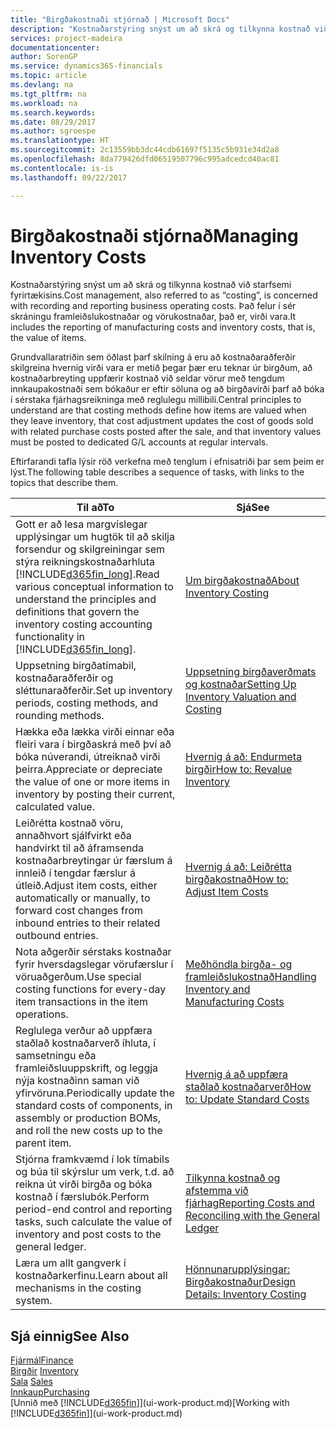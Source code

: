 ```yaml
---
title: "Birgðakostnaði stjórnað | Microsoft Docs"
description: "Kostnaðarstýring snýst um að skrá og tilkynna kostnað við starfsemi fyrirtækisins. Það felur í sér skráningu framleiðslukostnaðar og vörukostnaðar, það er, virði vara."
services: project-madeira
documentationcenter: 
author: SorenGP
ms.service: dynamics365-financials
ms.topic: article
ms.devlang: na
ms.tgt_pltfrm: na
ms.workload: na
ms.search.keywords: 
ms.date: 08/29/2017
ms.author: sgroespe
ms.translationtype: HT
ms.sourcegitcommit: 2c13559bb3dc44cdb61697f5135c5b931e34d2a8
ms.openlocfilehash: 8da779426dfd06519507796c995adcedcd40ac81
ms.contentlocale: is-is
ms.lasthandoff: 09/22/2017

---
```

# <a name="managing-inventory-costs"></a><span data-ttu-id="9f670-104">Birgðakostnaði stjórnað</span><span class="sxs-lookup"><span data-stu-id="9f670-104">Managing Inventory Costs</span></span>
<span data-ttu-id="9f670-105">Kostnaðarstýring snýst um að skrá og tilkynna kostnað við starfsemi fyrirtækisins.</span><span class="sxs-lookup"><span data-stu-id="9f670-105">Cost management, also referred to as “costing”, is concerned with recording and reporting business operating costs.</span></span> <span data-ttu-id="9f670-106">Það felur í sér skráningu framleiðslukostnaðar og vörukostnaðar, það er, virði vara.</span><span class="sxs-lookup"><span data-stu-id="9f670-106">It includes the reporting of manufacturing costs and inventory costs, that is, the value of items.</span></span>   

<span data-ttu-id="9f670-107">Grundvallaratriðin sem öðlast þarf skilning á eru að kostnaðaraðferðir skilgreina hvernig virði vara er metið þegar þær eru teknar úr birgðum, að kostnaðarbreyting uppfærir kostnað við seldar vörur með tengdum innkaupakostnaði sem bókaður er eftir söluna og að birgðavirði þarf að bóka í sérstaka fjárhagsreikninga með reglulegu millibili.</span><span class="sxs-lookup"><span data-stu-id="9f670-107">Central principles to understand are that costing methods define how items are valued when they leave inventory, that cost adjustment updates the cost of goods sold with related purchase costs posted after the sale, and that inventory values must be posted to dedicated G/L accounts at regular intervals.</span></span>

<span data-ttu-id="9f670-108">Eftirfarandi tafla lýsir röð verkefna með tenglum í efnisatriði þar sem þeim er lýst.</span><span class="sxs-lookup"><span data-stu-id="9f670-108">The following table describes a sequence of tasks, with links to the topics that describe them.</span></span>

|<span data-ttu-id="9f670-109">**Til að**</span><span class="sxs-lookup"><span data-stu-id="9f670-109">**To**</span></span>|<span data-ttu-id="9f670-110">**Sjá**</span><span class="sxs-lookup"><span data-stu-id="9f670-110">**See**</span></span>|  
|------------|-------------|  
|<span data-ttu-id="9f670-111">Gott er að lesa margvíslegar upplýsingar um hugtök til að skilja forsendur og skilgreiningar sem stýra reikningskostnaðarhluta [!INCLUDE[d365fin_long](includes/d365fin_long_md.md)].</span><span class="sxs-lookup"><span data-stu-id="9f670-111">Read various conceptual information to understand the principles and definitions that govern the inventory costing accounting functionality in [!INCLUDE[d365fin_long](includes/d365fin_long_md.md)].</span></span>|[<span data-ttu-id="9f670-112">Um birgðakostnað</span><span class="sxs-lookup"><span data-stu-id="9f670-112">About Inventory Costing</span></span>](finance-learn-about-costing.md)|  
|<span data-ttu-id="9f670-113">Uppsetning birgðatímabil, kostnaðaraðferðir og sléttunaraðferðir.</span><span class="sxs-lookup"><span data-stu-id="9f670-113">Set up inventory periods, costing methods, and rounding methods.</span></span>|[<span data-ttu-id="9f670-114">Uppsetning birgðaverðmats og kostnaðar</span><span class="sxs-lookup"><span data-stu-id="9f670-114">Setting Up Inventory Valuation and Costing</span></span>](finance-set-up-inventory-valuation-and-costing.md)|
|<span data-ttu-id="9f670-115">Hækka eða lækka virði einnar eða fleiri vara í birgðaskrá með því að bóka núverandi, útreiknað virði þeirra.</span><span class="sxs-lookup"><span data-stu-id="9f670-115">Appreciate or depreciate the value of one or more items in inventory by posting their current, calculated value.</span></span>|[<span data-ttu-id="9f670-116">Hvernig á að: Endurmeta birgðir</span><span class="sxs-lookup"><span data-stu-id="9f670-116">How to: Revalue Inventory</span></span>](inventory-how-revalue-inventory.md)|
|<span data-ttu-id="9f670-117">Leiðrétta kostnað vöru, annaðhvort sjálfvirkt eða handvirkt til að áframsenda kostnaðarbreytingar úr færslum á innleið í tengdar færslur á útleið.</span><span class="sxs-lookup"><span data-stu-id="9f670-117">Adjust item costs, either automatically or manually, to forward cost changes from inbound entries to their related outbound entries.</span></span>|[<span data-ttu-id="9f670-118">Hvernig á að: Leiðrétta birgðakostnað</span><span class="sxs-lookup"><span data-stu-id="9f670-118">How to: Adjust Item Costs</span></span>](inventory-how-adjust-item-costs.md)|
|<span data-ttu-id="9f670-119">Nota aðgerðir sérstaks kostnaðar fyrir hversdagslegar vörufærslur í vöruaðgerðum.</span><span class="sxs-lookup"><span data-stu-id="9f670-119">Use special costing functions for every-day item transactions in the item operations.</span></span>|[<span data-ttu-id="9f670-120">Meðhöndla birgða- og framleiðslukostnað</span><span class="sxs-lookup"><span data-stu-id="9f670-120">Handling Inventory and Manufacturing Costs</span></span>](finance-handle-inventory-and-manufacturing-costs.md)|  
|<span data-ttu-id="9f670-121">Reglulega verður að uppfæra staðlað kostnaðarverð íhluta, í samsetningu eða framleiðsluuppskrift, og leggja nýja kostnaðinn saman við yfirvöruna.</span><span class="sxs-lookup"><span data-stu-id="9f670-121">Periodically update the standard costs of components, in assembly or production BOMs, and roll the new costs up to the parent item.</span></span>|[<span data-ttu-id="9f670-122">Hvernig á að uppfæra staðlað kostnaðarverð</span><span class="sxs-lookup"><span data-stu-id="9f670-122">How to: Update Standard Costs</span></span>](finance-how-to-update-standard-costs.md)|
|<span data-ttu-id="9f670-123">Stjórna framkvæmd í lok tímabils og búa til skýrslur um verk, t.d. að reikna út virði birgða og bóka kostnað í færslubók.</span><span class="sxs-lookup"><span data-stu-id="9f670-123">Perform period-end control and reporting tasks, such calculate the value of inventory and post costs to the general ledger.</span></span>|[<span data-ttu-id="9f670-124">Tilkynna kostnað og afstemma við fjárhag</span><span class="sxs-lookup"><span data-stu-id="9f670-124">Reporting Costs and Reconciling with the General Ledger</span></span>](finance-report-costs-and-reconcile-with-the-general-ledger.md)|  
|<span data-ttu-id="9f670-125">Læra um allt gangverk í kostnaðarkerfinu.</span><span class="sxs-lookup"><span data-stu-id="9f670-125">Learn about all mechanisms in the costing system.</span></span>|[<span data-ttu-id="9f670-126">Hönnunarupplýsingar: Birgðakostnaður</span><span class="sxs-lookup"><span data-stu-id="9f670-126">Design Details: Inventory Costing</span></span>](design-details-inventory-costing.md)|  

## <a name="see-also"></a><span data-ttu-id="9f670-127">Sjá einnig</span><span class="sxs-lookup"><span data-stu-id="9f670-127">See Also</span></span>  
 [<span data-ttu-id="9f670-128">Fjármál</span><span class="sxs-lookup"><span data-stu-id="9f670-128">Finance</span></span>](finance.md)  
 <span data-ttu-id="9f670-129">[Birgðir](inventory-manage-inventory.md) </span><span class="sxs-lookup"><span data-stu-id="9f670-129">[Inventory](inventory-manage-inventory.md) </span></span>  
 <span data-ttu-id="9f670-130">[Sala](sales-manage-sales.md) </span><span class="sxs-lookup"><span data-stu-id="9f670-130">[Sales](sales-manage-sales.md) </span></span>  
 [<span data-ttu-id="9f670-131">Innkaup</span><span class="sxs-lookup"><span data-stu-id="9f670-131">Purchasing</span></span>](purchasing-manage-purchasing.md)  
 <span data-ttu-id="9f670-132">[Unnið með [!INCLUDE[d365fin](includes/d365fin_md.md)]](ui-work-product.md)</span><span class="sxs-lookup"><span data-stu-id="9f670-132">[Working with [!INCLUDE[d365fin](includes/d365fin_md.md)]](ui-work-product.md)</span></span>

